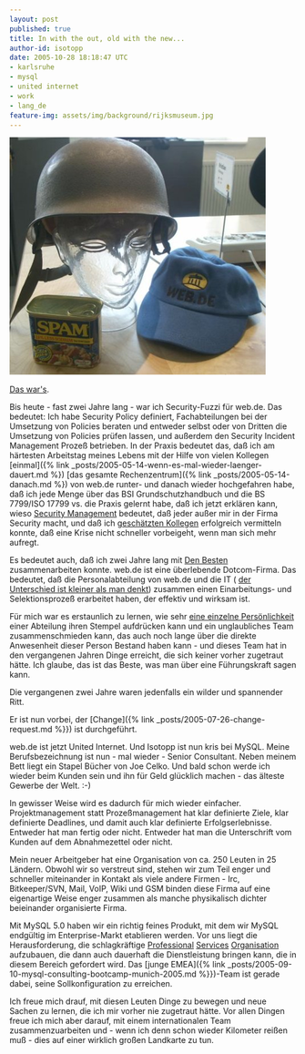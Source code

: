 ```yaml
---
layout: post
published: true
title: In with the out, old with the new...
author-id: isotopp
date: 2005-10-28 18:18:47 UTC
- karlsruhe
- mysql
- united internet
- work
- lang_de
feature-img: assets/img/background/rijksmuseum.jpg
---
```


![](/uploads/webde-sse.jpg)

[Das war's](http://blog.helaron.de/archives/236-Isotopp-ist-leider-raus....html).

Bis heute - fast zwei Jahre lang - war ich Security-Fuzzi für web.de.
Das bedeutet: Ich habe Security Policy definiert, Fachabteilungen bei der Umsetzung von Policies beraten und entweder selbst oder von Dritten die Umsetzung von Policies prüfen lassen, und außerdem den Security Incident Management Prozeß betrieben.
In der Praxis bedeutet das, daß ich am härtesten Arbeitstag meines Lebens mit der Hilfe von vielen Kollegen 
[einmal]({% link _posts/2005-05-14-wenn-es-mal-wieder-laenger-dauert.md %}) 
[das gesamte Rechenzentrum]({% link _posts/2005-05-14-danach.md %}) von web.de runter- und danach wieder hochgefahren habe, daß ich jede Menge über das BSI Grundschutzhandbuch und die BS 7799/ISO 17799 vs. die Praxis gelernt habe, daß ich jetzt erklären kann, wieso 
[Security Management](http://kris.koehntopp.de/artikel/security_management) bedeutet, daß jeder außer mir in der Firma Security macht, und daß ich 
[geschätzten Kollegen](http://www.torsten-sievers.de/) erfolgreich vermitteln konnte, daß eine Krise nicht schneller vorbeigeht, wenn man sich mehr aufregt.

Es bedeutet auch, daß ich zwei Jahre lang mit 
[Den Besten](http://blog.helaron.de/uploads/RIMG0163.jpg) zusammenarbeiten konnte. 
web.de ist eine überlebende Dotcom-Firma.
Das bedeutet, daß die Personalabteilung von web.de und die IT (
[der Unterschied ist kleiner als man denkt](http://felix.pfefferkorn.de/)) zusammen einen 
Einarbeitungs- und Selektionsprozeß erarbeitet haben, der 
effektiv und wirksam ist.

Für mich war es erstaunlich zu lernen, wie sehr 
[eine einzelne Persönlichkeit](http://www.jdstoll.de/) einer Abteilung ihren Stempel aufdrücken kann und ein unglaubliches Team zusammenschmieden kann, das auch noch lange über die direkte Anwesenheit dieser Person Bestand haben kann - und dieses Team hat in den vergangenen Jahren Dinge erreicht, die sich keiner vorher zugetraut hätte.
Ich glaube, das ist das Beste, was man über eine Führungskraft sagen kann.

Die vergangenen zwei Jahre waren jedenfalls ein wilder und spannender Ritt.

Er ist nun vorbei, der 
[Change]({% link _posts/2005-07-26-change-request.md %}}) ist durchgeführt.

web.de ist jetzt United Internet.
Und Isotopp ist nun kris bei MySQL.
Meine Berufsbezeichnung ist nun - mal wieder - Senior Consultant.
Neben meinem Bett liegt ein Stapel Bücher von Joe Celko.
Und bald schon werde ich wieder beim Kunden sein und ihn für Geld glücklich machen - das älteste Gewerbe der Welt. :-)

In gewisser Weise wird es dadurch für mich wieder einfacher.
Projektmanagement statt Prozeßmanagement hat klar definierte Ziele, klar definierte Deadlines, und damit auch klar definierte Erfolgserlebnisse.
Entweder hat man fertig oder nicht.
Entweder hat man die Unterschrift vom Kunden auf dem Abnahmezettel oder nicht.

Mein neuer Arbeitgeber hat eine Organisation von ca. 250 Leuten in 25 Ländern.
Obwohl wir so verstreut sind, stehen wir zum Teil enger und schneller miteinander in Kontakt als viele andere Firmen - Irc, Bitkeeper/SVN, Mail, VoIP, Wiki und GSM binden diese Firma auf eine eigenartige Weise enger zusammen als manche physikalisch dichter beieinander organisierte Firma.

Mit MySQL 5.0 haben wir ein richtig feines Produkt, mit dem wir MySQL endgültig im Enterprise-Markt etablieren werden.
Vor uns liegt die Herausforderung, die schlagkräftige [Professional](http://www.mysql.com/consulting/) 
[Services](http://www.mysql.com/training/) [Organisation](http://www.mysql.com/support/) aufzubauen, die dann auch dauerhaft die Dienstleistung bringen kann, die in diesem Bereich gefordert wird.
Das [junge EMEA]({% link _posts/2005-09-10-mysql-consulting-bootcamp-munich-2005.md %}})-Team ist gerade dabei, seine Sollkonfiguration zu erreichen.

Ich freue mich drauf, mit diesen Leuten Dinge zu bewegen und neue Sachen zu lernen, die ich mir vorher nie zugetraut hätte.
Vor allen Dingen freue ich mich aber darauf, mit einem internationalen Team zusammenzuarbeiten und - wenn ich denn schon wieder Kilometer reißen muß - dies auf einer wirklich großen Landkarte zu tun.
